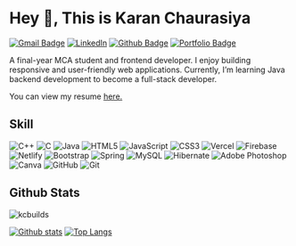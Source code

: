 ## <h1> Hey 👋, This is Karan Chaurasiya </h1>
[![Gmail Badge](https://img.shields.io/badge/-karanchaurasiya.dev@gmail.com-c14438?style=flat&logo=Gmail&logoColor=white&link=mailto:karanchaurasiya.dev@gmail.com)](mailto:karanchaurasiya.dev@gmail.com) 
[![LinkedIn](https://img.shields.io/badge/LinkedIn-0072b1?style=flat&logo=linkedin&logoColor=white)](https://www.linkedin.com/in/karanchaurasiya/) [![Github Badge](https://img.shields.io/badge/-kcbuilds-grey?style=flat&logo=github&logoColor=white&link=https://github.com/kcbuilds/)](https://www.github.com/kcbuilds/) [![Portfolio Badge](https://img.shields.io/badge/Portfolio-blue?style=flat&link=https://karanchaurasiya.vercel.app//)](https://karanchaurasiya.vercel.app//)
<p align='left'>A final-year MCA student and frontend developer.  
I enjoy building responsive and user-friendly web applications.  
Currently, I’m learning Java backend development to become a full-stack developer.</p><p align='left'> You can view my resume <a href='https://drive.google.com/file/d/1uel0tOZISPMZ-rn6pVIyckYE51lxlRZm/view?usp=drive_link ' target=_blank><u>here</u>.</a></p>

## Skill
![C++](https://img.shields.io/badge/c++-%2300599C.svg?style=for-the-badge&logo=c%2B%2B&logoColor=white) ![C](https://img.shields.io/badge/c-%2300599C.svg?style=for-the-badge&logo=c&logoColor=white) ![Java](https://img.shields.io/badge/java-%23ED8B00.svg?style=for-the-badge&logo=openjdk&logoColor=white) ![HTML5](https://img.shields.io/badge/html5-%23E34F26.svg?style=for-the-badge&logo=html5&logoColor=white) ![JavaScript](https://img.shields.io/badge/javascript-%23323330.svg?style=for-the-badge&logo=javascript&logoColor=%23F7DF1E) ![CSS3](https://img.shields.io/badge/css3-%231572B6.svg?style=for-the-badge&logo=css3&logoColor=white) ![Vercel](https://img.shields.io/badge/vercel-%23000000.svg?style=for-the-badge&logo=vercel&logoColor=white) ![Firebase](https://img.shields.io/badge/firebase-%23039BE5.svg?style=for-the-badge&logo=firebase) ![Netlify](https://img.shields.io/badge/netlify-%23000000.svg?style=for-the-badge&logo=netlify&logoColor=#00C7B7) ![Bootstrap](https://img.shields.io/badge/bootstrap-%238511FA.svg?style=for-the-badge&logo=bootstrap&logoColor=white) ![Spring](https://img.shields.io/badge/spring-%236DB33F.svg?style=for-the-badge&logo=spring&logoColor=white) ![MySQL](https://img.shields.io/badge/mysql-4479A1.svg?style=for-the-badge&logo=mysql&logoColor=white) ![Hibernate](https://img.shields.io/badge/Hibernate-59666C?style=for-the-badge&logo=Hibernate&logoColor=white) ![Adobe Photoshop](https://img.shields.io/badge/adobe%20photoshop-%2331A8FF.svg?style=for-the-badge&logo=adobe%20photoshop&logoColor=white) ![Canva](https://img.shields.io/badge/Canva-%2300C4CC.svg?style=for-the-badge&logo=Canva&logoColor=white) ![GitHub](https://img.shields.io/badge/github-%23121011.svg?style=for-the-badge&logo=github&logoColor=white) ![Git](https://img.shields.io/badge/git-%23F05033.svg?style=for-the-badge&logo=git&logoColor=white)

## Github Stats
<p align=left> <img src=https://komarev.com/ghpvc/?username=kcbuilds alt=kcbuilds /> </p>

[![Github stats](https://github-readme-stats.vercel.app/api?username=kcbuilds&show_icons=true&include_all_commits=true&theme=dark&hide_border=true)](https://github.com/kcbuilds/github-readme-stats)
[![Top Langs](https://github-readme-stats.vercel.app/api/top-langs/?username=kcbuilds&layout=compact&theme=dark&hide_border=true)](https://github.com/kcbuilds/github-readme-stats)

